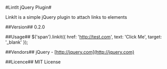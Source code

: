 #LintIt jQuery Plugin#

LinkIt is a simple jQuery plugin to attach links to elements

##Version##
0.2.0

##Usage##
    $('span').linkit({
       href:    'http://test.com',
       text:    'Click Me',
       target:  '_blank'
    });
    

##Vendors##
jQuery - [http://jquery.com](http://jquery.com)

##Licence##
MIT License